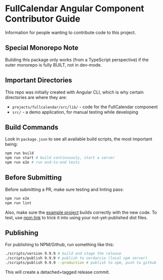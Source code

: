 
# FullCalendar Angular Component Contributor Guide

Information for people wanting to contribute code to this project.


## Special Monorepo Note

Building this package only works (from a TypeScript perspective) if the outer monorepo is
fully BUILT, not in dev-mode.


## Important Directories

This repo was initially created with Angular CLI, which is why certain directories are where they are:

- `projects/fullcalendar/src/lib/` - code for the FullCalendar component
- `src/` - a demo application, for manual testing while developing


## Build Commands

Look in `package.json` to see all available build scripts, the most important being:

```bash
npm run build
npm run start # build continusouly, start a server
npm run e2e # run end-to-end tests
```

## Before Submitting

Before submitting a PR, make sure testing and linting pass:

```bash
npm run e2e
npm run lint
```

Also, make sure the [example project] builds correctly with the new code. To test, use [npm link] to trick it into using your not-yet-published dist files.


## Publishing

For publishing to NPM/Github, run something like this:

```bash
./scripts/version 9.9.9 # build and stage the release
./scripts/publish 9.9.9 # publish to verdaccio (local npm server)
./scripts/publish 9.9.9 --production # publish to npm, push to github
```

This will create a detached+tagged release commit.


[example project]: https://github.com/fullcalendar/fullcalendar-example-projects/tree/master/angular
[npm link]: https://docs.npmjs.com/cli/link.html
